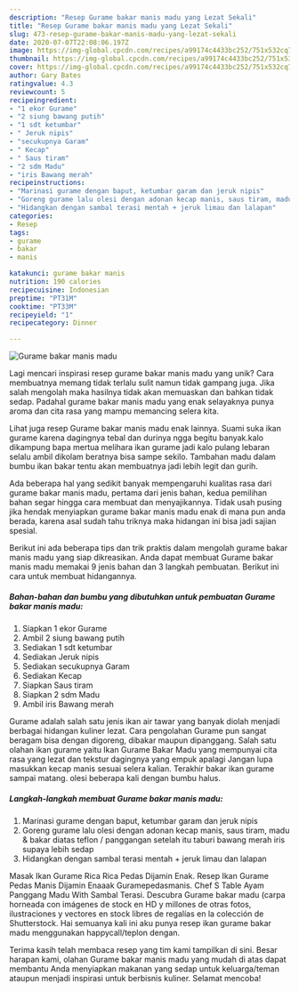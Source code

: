 ```yaml
---
description: "Resep Gurame bakar manis madu yang Lezat Sekali"
title: "Resep Gurame bakar manis madu yang Lezat Sekali"
slug: 473-resep-gurame-bakar-manis-madu-yang-lezat-sekali
date: 2020-07-07T22:08:06.197Z
image: https://img-global.cpcdn.com/recipes/a99174c4433bc252/751x532cq70/gurame-bakar-manis-madu-foto-resep-utama.jpg
thumbnail: https://img-global.cpcdn.com/recipes/a99174c4433bc252/751x532cq70/gurame-bakar-manis-madu-foto-resep-utama.jpg
cover: https://img-global.cpcdn.com/recipes/a99174c4433bc252/751x532cq70/gurame-bakar-manis-madu-foto-resep-utama.jpg
author: Gary Bates
ratingvalue: 4.3
reviewcount: 5
recipeingredient:
- "1 ekor Gurame"
- "2 siung bawang putih"
- "1 sdt ketumbar"
- " Jeruk nipis"
- "secukupnya Garam"
- " Kecap"
- " Saus tiram"
- "2 sdm Madu"
- "iris Bawang merah"
recipeinstructions:
- "Marinasi gurame dengan baput, ketumbar garam dan jeruk nipis"
- "Goreng gurame lalu olesi dengan adonan kecap manis, saus tiram, madu &amp; bakar diatas teflon / panggangan setelah itu taburi bawang merah iris supaya lebih sedap"
- "Hidangkan dengan sambal terasi mentah + jeruk limau dan lalapan"
categories:
- Resep
tags:
- gurame
- bakar
- manis

katakunci: gurame bakar manis 
nutrition: 190 calories
recipecuisine: Indonesian
preptime: "PT31M"
cooktime: "PT33M"
recipeyield: "1"
recipecategory: Dinner

---
```



![Gurame bakar manis madu](https://img-global.cpcdn.com/recipes/a99174c4433bc252/751x532cq70/gurame-bakar-manis-madu-foto-resep-utama.jpg)

Lagi mencari inspirasi resep gurame bakar manis madu yang unik? Cara membuatnya memang tidak terlalu sulit namun tidak gampang juga. Jika salah mengolah maka hasilnya tidak akan memuaskan dan bahkan tidak sedap. Padahal gurame bakar manis madu yang enak selayaknya punya aroma dan cita rasa yang mampu memancing selera kita.

Lihat juga resep Gurame bakar manis madu enak lainnya. Suami suka ikan gurame karena dagingnya tebal dan durinya ngga begitu banyak.kalo dikampung bapa mertua melihara ikan gurame jadi kalo pulang lebaran selalu ambil dikolam beratnya bisa sampe sekilo. Tambahan madu dalam bumbu ikan bakar tentu akan membuatnya jadi lebih legit dan gurih.

Ada beberapa hal yang sedikit banyak mempengaruhi kualitas rasa dari gurame bakar manis madu, pertama dari jenis bahan, kedua pemilihan bahan segar hingga cara membuat dan menyajikannya. Tidak usah pusing jika hendak menyiapkan gurame bakar manis madu enak di mana pun anda berada, karena asal sudah tahu triknya maka hidangan ini bisa jadi sajian spesial.


Berikut ini ada beberapa tips dan trik praktis dalam mengolah gurame bakar manis madu yang siap dikreasikan. Anda dapat membuat Gurame bakar manis madu memakai 9 jenis bahan dan 3 langkah pembuatan. Berikut ini cara untuk membuat hidangannya.

<!--inarticleads1-->

##### Bahan-bahan dan bumbu yang dibutuhkan untuk pembuatan Gurame bakar manis madu:

1. Siapkan 1 ekor Gurame
1. Ambil 2 siung bawang putih
1. Sediakan 1 sdt ketumbar
1. Sediakan  Jeruk nipis
1. Sediakan secukupnya Garam
1. Sediakan  Kecap
1. Siapkan  Saus tiram
1. Siapkan 2 sdm Madu
1. Ambil iris Bawang merah


Gurame adalah salah satu jenis ikan air tawar yang banyak diolah menjadi berbagai hidangan kuliner lezat. Cara pengolahan Gurame pun sangat beragam bisa dengan digoreng, dibakar maupun dipanggang. Salah satu olahan ikan gurame yaitu Ikan Gurame Bakar Madu yang mempunyai cita rasa yang lezat dan tekstur dagingnya yang empuk apalagi Jangan lupa masukkan kecap manis sesuai selera kalian. Terakhir bakar ikan gurame sampai matang. olesi beberapa kali dengan bumbu halus. 

<!--inarticleads2-->

##### Langkah-langkah membuat Gurame bakar manis madu:

1. Marinasi gurame dengan baput, ketumbar garam dan jeruk nipis
1. Goreng gurame lalu olesi dengan adonan kecap manis, saus tiram, madu &amp; bakar diatas teflon / panggangan setelah itu taburi bawang merah iris supaya lebih sedap
1. Hidangkan dengan sambal terasi mentah + jeruk limau dan lalapan


Masak Ikan Gurame Rica Rica Pedas Dijamin Enak. Resep Ikan Gurame Pedas Manis Dijamin Enaaak Guramepedasmanis. Chef S Table Ayam Panggang Madu With Sambal Terasi. Descubra Gurame bakar madu (carpa horneada con imágenes de stock en HD y millones de otras fotos, ilustraciones y vectores en stock libres de regalías en la colección de Shutterstock. Hai semuanya kali ini aku punya resep ikan gurame bakar madu menggunakan happycall/teplon dengan. 

Terima kasih telah membaca resep yang tim kami tampilkan di sini. Besar harapan kami, olahan Gurame bakar manis madu yang mudah di atas dapat membantu Anda menyiapkan makanan yang sedap untuk keluarga/teman ataupun menjadi inspirasi untuk berbisnis kuliner. Selamat mencoba!
